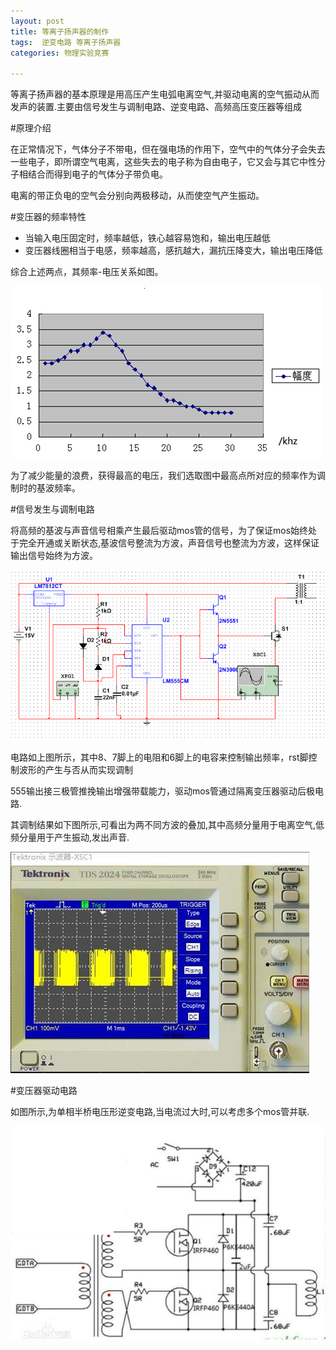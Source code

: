 ```yaml
---
layout: post
title: 等离子扬声器的制作
tags:  逆变电路 等离子扬声器
categories: 物理实验竞赛

---
```


等离子扬声器的基本原理是用高压产生电弧电离空气,并驱动电离的空气振动从而发声的装置.主要由信号发生与调制电路、逆变电路、高频高压变压器等组成

#原理介绍

在正常情况下，气体分子不带电，但在强电场的作用下，空气中的气体分子会失去一些电子，即所谓空气电离，这些失去的电子称为自由电子，它又会与其它中性分子相结合而得到电子的气体分子带负电。  

电离的带正负电的空气会分别向两极移动，从而使空气产生振动。

#变压器的频率特性 

*  当输入电压固定时，频率越低，铁心越容易饱和，输出电压越低  
*  变压器线圈相当于电感，频率越高，感抗越大，漏抗压降变大，输出电压降低   

综合上述两点，其频率-电压关系如图。  

![](/static/img/fre-v.png)

为了减少能量的浪费，获得最高的电压，我们选取图中最高点所对应的频率作为调制时的基波频率。

#信号发生与调制电路

将高频的基波与声音信号相乘产生最后驱动mos管的信号，为了保证mos始终处于完全开通或关断状态,基波信号整流为方波，声音信号也整流为方波，这样保证输出信号始终为方波。

![](/static/img/555.png)

电路如上图所示，其中8、7脚上的电阻和6脚上的电容来控制输出频率，rst脚控制波形的产生与否从而实现调制  

555输出接三极管推挽输出增强带载能力，驱动mos管通过隔离变压器驱动后极电路.

其调制结果如下图所示,可看出为两不同方波的叠加,其中高频分量用于电离空气,低频分量用于产生振动,发出声音.

![](/static/img/tiaozhijieguo.jpg)

#变压器驱动电路

如图所示,为单相半桥电压形逆变电路,当电流过大时,可以考虑多个mos管并联.
 
![](/static/img/bianyaqi.png)
     


      
